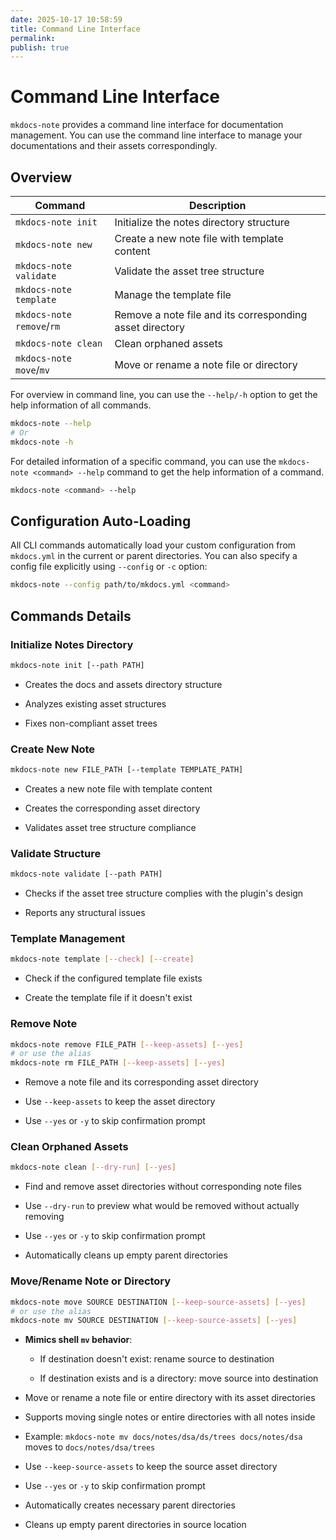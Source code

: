 ```yaml
---
date: 2025-10-17 10:58:59
title: Command Line Interface
permalink: 
publish: true
---
```


# Command Line Interface

`mkdocs-note` provides a command line interface for documentation management. You can use the command line interface to manage your documentations and their assets correspondingly.

## Overview

| Command | Description |
|---------|-------------|
| `mkdocs-note init` | Initialize the notes directory structure |
| `mkdocs-note new` | Create a new note file with template content |
| `mkdocs-note validate` | Validate the asset tree structure |
| `mkdocs-note template` | Manage the template file |
| `mkdocs-note remove`/`rm` | Remove a note file and its corresponding asset directory |
| `mkdocs-note clean` | Clean orphaned assets |
| `mkdocs-note move`/`mv` | Move or rename a note file or directory |

For overview in command line, you can use the `--help/-h` option to get the help information of all commands.
```bash
mkdocs-note --help
# Or
mkdocs-note -h
```

For detailed information of a specific command, you can use the `mkdocs-note <command> --help` command to get the help information of a command.
```bash
mkdocs-note <command> --help
```

## Configuration Auto-Loading

All CLI commands automatically load your custom configuration from `mkdocs.yml` in the current or parent directories. You can also specify a config file explicitly using `--config` or `-c` option:

```bash
mkdocs-note --config path/to/mkdocs.yml <command>
```

## Commands Details

### Initialize Notes Directory

```bash
mkdocs-note init [--path PATH]
```

- Creates the docs and assets directory structure

- Analyzes existing asset structures

- Fixes non-compliant asset trees

### Create New Note

```bash
mkdocs-note new FILE_PATH [--template TEMPLATE_PATH]
```

- Creates a new note file with template content

- Creates the corresponding asset directory

- Validates asset tree structure compliance

### Validate Structure

```bash
mkdocs-note validate [--path PATH]
```

- Checks if the asset tree structure complies with the plugin's design

- Reports any structural issues

### Template Management

```bash
mkdocs-note template [--check] [--create]
```

- Check if the configured template file exists

- Create the template file if it doesn't exist

### Remove Note

```bash
mkdocs-note remove FILE_PATH [--keep-assets] [--yes]
# or use the alias
mkdocs-note rm FILE_PATH [--keep-assets] [--yes]
```

- Remove a note file and its corresponding asset directory

- Use `--keep-assets` to keep the asset directory

- Use `--yes` or `-y` to skip confirmation prompt

### Clean Orphaned Assets

```bash
mkdocs-note clean [--dry-run] [--yes]
```

- Find and remove asset directories without corresponding note files

- Use `--dry-run` to preview what would be removed without actually removing

- Use `--yes` or `-y` to skip confirmation prompt

- Automatically cleans up empty parent directories

### Move/Rename Note or Directory

```bash
mkdocs-note move SOURCE DESTINATION [--keep-source-assets] [--yes]
# or use the alias
mkdocs-note mv SOURCE DESTINATION [--keep-source-assets] [--yes]
```

- **Mimics shell `mv` behavior**: 

    - If destination doesn't exist: rename source to destination

    - If destination exists and is a directory: move source into destination

- Move or rename a note file or entire directory with its asset directories

- Supports moving single notes or entire directories with all notes inside

- Example: `mkdocs-note mv docs/notes/dsa/ds/trees docs/notes/dsa` moves to `docs/notes/dsa/trees`

- Use `--keep-source-assets` to keep the source asset directory

- Use `--yes` or `-y` to skip confirmation prompt

- Automatically creates necessary parent directories

- Cleans up empty parent directories in source location
